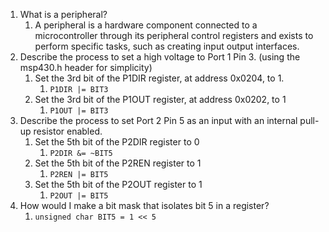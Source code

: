 1. What is a peripheral?
	1. A peripheral is a hardware component connected to a microcontroller through its peripheral control registers and exists to perform specific tasks, such as creating input output interfaces.
2. Describe the process to set a high voltage to Port 1 Pin 3. (using the msp430.h header for simplicity)
	1. Set the 3rd bit of the P1DIR register, at address 0x0204, to 1.
		1. `P1DIR |= BIT3`
	2. Set the 3rd bit of the P1OUT register, at address 0x0202, to 1
		1. `P1OUT |= BIT3`
3. Describe the process to set Port 2 Pin 5 as an input with an internal pull-up resistor enabled.
	1. Set the 5th bit of the P2DIR register to 0
		1. `P2DIR &= ~BIT5`
	2. Set the 5th bit of the P2REN register to 1
		1. `P2REN |= BIT5`
	3. Set the 5th bit of the P2OUT register to 1
		1. `P2OUT |= BIT5`
4. How would I make a bit mask that isolates bit 5 in a register?
	1. `unsigned char BIT5 = 1 << 5`
